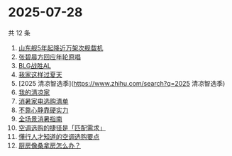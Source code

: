 # 2025-07-28

共 12 条

<!-- BEGIN -->
<!-- 最后更新时间 Mon Jul 28 2025 14:23:43 GMT+0800 (China Standard Time) -->

1. [山东舰5年起降近万架次舰载机](https://www.zhihu.com/search?q=山东舰5年起降近万架次舰载机)
1. [张碧晨方回应年轮原唱](https://www.zhihu.com/search?q=张碧晨方回应年轮原唱)
1. [BLG战胜AL](https://www.zhihu.com/search?q=BLG战胜AL)
1. [我家这样过夏天](https://www.zhihu.com/search?q=我家这样过夏天)
1. [2025 清凉智选季](https://www.zhihu.com/search?q=2025 清凉智选季)
1. [我的清凉家](https://www.zhihu.com/search?q=我的清凉家)
1. [消暑家电选购清单](https://www.zhihu.com/search?q=消暑家电选购清单)
1. [不靠心静靠硬实力](https://www.zhihu.com/search?q=不靠心静靠硬实力)
1. [全场景消暑指南](https://www.zhihu.com/search?q=全场景消暑指南)
1. [空调选购的捷径是「匹配需求」](https://www.zhihu.com/search?q=空调选购的捷径是「匹配需求」)
1. [懂行人才知道的空调选购要点](https://www.zhihu.com/search?q=懂行人才知道的空调选购要点)
1. [厨房像桑拿房怎么办？](https://www.zhihu.com/search?q=厨房像桑拿房怎么办？)

<!-- END -->

